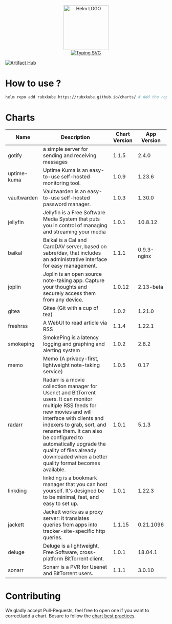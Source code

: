 <p align="center">
    <img src="https://helm.sh/img/helm.svg" width="140px" alt="Helm LOGO"/>
    <br>
    <a href="https://rubxkube.github.io/charts/"><img src="https://readme-typing-svg.herokuapp.com?font=Fira+Code&pause=1000&color=0F1689&background=FFFFFF00&center=true&vCenter=true&width=435&lines=QJOLY's+Chart+Repository;rubxkube.github.io%2Fhelm-charts;+Feel+free+to+contribute" alt="Typing SVG" /></a>
</p>

[![Artifact Hub](https://img.shields.io/endpoint?url=https://artifacthub.io/badge/repository/rubxkube)](https://artifacthub.io/packages/search?repo=rubxkube)

# How to use ? 

```bash
helm repo add rubxkube https://rubxkube.github.io/charts/ # Add the repo to your helm
```

# Charts

| Name  | Description | Chart Version | App Version |
|-------|-------------|---------------|-------------|
| gotify | a simple server for sending and receiving messages | 1.1.5 | 2.4.0 |
| uptime-kuma | Uptime Kuma is an easy-to-use self-hosted monitoring tool. | 1.0.9 | 1.23.6 |
| vaultwarden | Vaultwarden is an easy-to-use self-hosted password manager. | 1.0.3 | 1.30.0 |
| jellyfin | Jellyfin is a Free Software Media System that puts you in control of managing and streaming your media | 1.0.1 | 10.8.12 |
| baikal | Baikal is a Cal and CardDAV server, based on sabre/dav, that includes an administrative interface for easy management. | 1.1.1 | 0.9.3-nginx |
| joplin | Joplin is an open source note-taking app. Capture your thoughts and securely access them from any device. | 1.0.12 | 2.13-beta |
| gitea | Gitea (Git with a cup of tea) | 1.0.2 | 1.21.0 |
| freshrss | A WebUI to read article via RSS | 1.1.4 | 1.22.1 |
| smokeping | SmokePing is a latency logging and graphing and alerting system | 1.0.2 | 2.8.2 |
| memo | Memo (A privacy-first, lightweight note-taking service) | 1.0.5 | 0.17 |
| radarr | Radarr is a movie collection manager for Usenet and BitTorrent users. It can monitor multiple RSS feeds for new movies and will interface with clients and indexers to grab, sort, and rename them. It can also be configured to automatically upgrade the quality of files already downloaded when a better quality format becomes available. | 1.0.1 | 5.1.3 |
| linkding | linkding is a bookmark manager that you can host yourself. It's designed be to be minimal, fast, and easy to set up. | 1.0.1 | 1.22.3 |
| jackett | Jackett works as a proxy server: it translates queries from apps into tracker-site-specific http queries. | 1.1.15 | 0.21.1096 |
| deluge | Deluge is a lightweight, Free Software, cross-platform BitTorrent client. | 1.0.1 | 18.04.1 |
| sonarr | Sonarr is a PVR for Usenet and BitTorrent users. | 1.1.1 | 3.0.10 |


# Contributing 

We gladly accept Pull-Requests, feel free to open one if you want to correct/add a chart. Besure to follow the [chart best practices](https://helm.sh/docs/chart_best_practices/).
